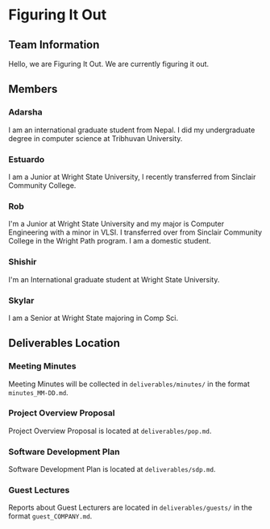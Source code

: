 # Figuring It Out

## Team Information
Hello, we are Figuring It Out. We are currently figuring it out.

## Members

### Adarsha
I am an international graduate student from Nepal. I did my undergraduate degree in computer science at Tribhuvan University.

### Estuardo
I am a Junior at Wright State University, I recently transferred from Sinclair Community College.

### Rob
I'm a Junior at Wright State University and my major is Computer Engineering with a minor in VLSI. I transferred over from Sinclair Community College in the Wright Path program. I am a domestic student.

### Shishir
I'm an International graduate student at Wright State University. 

### Skylar
I am a Senior at Wright State majoring in Comp Sci.

## Deliverables Location

### Meeting Minutes
Meeting Minutes will be collected in `deliverables/minutes/` in the format `minutes_MM-DD.md`.

### Project Overview Proposal
Project Overview Proposal is located at `deliverables/pop.md`.

### Software Development Plan
Software Development Plan is located at `deliverables/sdp.md`.

### Guest Lectures
Reports about Guest Lecturers are located in `deliverables/guests/` in the format `guest_COMPANY.md`.
<!-- Add more here, or something lol -->
